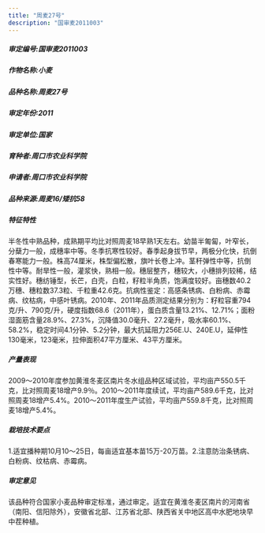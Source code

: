```yaml
---
title: "周麦27号"
description: "国审麦2011003"
---
```

##### 审定编号:国审麦2011003

##### 作物名称:小麦

##### 品种名称:周麦27号

##### 审定年份:2011

##### 审定单位:国家

##### 育种者:周口市农业科学院

##### 申请者:周口市农业科学院

##### 品种来源:周麦16/矮抗58

##### 特征特性
半冬性中熟品种，成熟期平均比对照周麦18早熟1天左右。幼苗半匍匐，叶窄长，分蘖力一般，成穗率中等。冬季抗寒性较好。春季起身拔节早，两极分化快，抗倒春寒能力一般。株高74厘米，株型偏松散，旗叶长卷上冲。茎秆弹性中等，抗倒性中等。耐旱性一般，灌浆快，熟相一般。穗层整齐，穗较大，小穗排列较稀，结实性好。穗纺锤型，长芒，白壳，白粒，籽粒半角质，饱满度较好。亩穗数40.2万穗、穗粒数37.3粒、千粒重42.6克。抗病性鉴定：高感条锈病、白粉病、赤霉病、纹枯病，中感叶锈病。2010年、2011年品质测定结果分别为：籽粒容重794克/升、790克/升，硬度指数68.6（2011年），蛋白质含量13.21%、12.71%；面粉湿面筋含量28.9%、27.3%，沉降值30.0毫升、27.2毫升，吸水率60.1%、58.2%，稳定时间4.1分钟、5.2分钟，最大抗延阻力256E.U、240E.U，延伸性130毫米，123毫米，拉伸面积47平方厘米、43平方厘米。

##### 产量表现
2009～2010年度参加黄淮冬麦区南片冬水组品种区域试验，平均亩产550.5千克，比对照周麦18增产9.9％。2010～2011年度续试，平均亩产589.6千克，比对照周麦18增产5.4%。2010～2011年度生产试验，平均亩产559.8千克，比对照周麦18增产5.4%。

##### 栽培技术要点
1.适宜播种期10月10～25日，每亩适宜基本苗15万-20万苗。2.注意防治条锈病、白粉病、纹枯病、赤霉病。

##### 审定意见
该品种符合国家小麦品种审定标准，通过审定。适宜在黄淮冬麦区南片的河南省（南阳、信阳除外），安徽省北部、江苏省北部、陕西省关中地区高中水肥地块早中茬种植。
